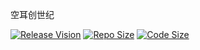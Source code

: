 空耳创世纪


[![Release Vision](https://img.shields.io/badge/release-v0.0.2.0-ff0000.svg)](https://github.com/GalAster/Soramimi/releases)
[![Repo Size](https://img.shields.io/github/repo-size/GalAster/Soramimi.svg)](https://github.com/GalAster/Soramimi.git)
[![Code Size](https://img.shields.io/github/languages/code-size/GalAster/Soramimi.svg)](https://github.com/GalAster/Soramimi.git)












```

```